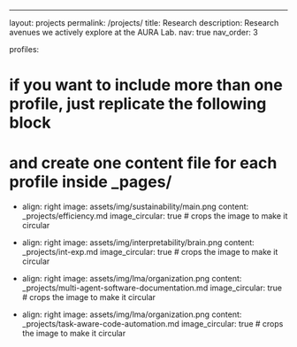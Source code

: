 ---
layout: projects
permalink: /projects/
title: Research
description: Research avenues we actively explore at the AURA Lab.
nav: true
nav_order: 3


profiles:
  # if you want to include more than one profile, just replicate the following block
  # and create one content file for each profile inside _pages/
  - align: right
    image: assets/img/sustainability/main.png
    content: _projects/efficiency.md
    image_circular: true # crops the image to make it circular

  - align: right
    image: assets/img/interpretability/brain.png
    content: _projects/int-exp.md
    image_circular: true # crops the image to make it circular

  - align: right
    image: assets/img/lma/organization.png
    content: _projects/multi-agent-software-documentation.md
    image_circular: true # crops the image to make it circular

  - align: right
    image: assets/img/lma/organization.png
    content: _projects/task-aware-code-automation.md
    image_circular: true # crops the image to make it circular

